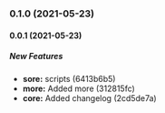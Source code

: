 ### 0.1.0 (2021-05-23)

#### 0.0.1 (2021-05-23)

##### New Features

* **sore:**  scripts (6413b6b5)
* **more:**  Added more (312815fc)
* **core:**  Added changelog (2cd5de7a)

